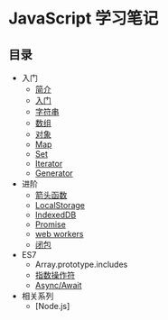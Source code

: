 # JavaScript 学习笔记

## 目录

* 入门
    * [简介](introduction.md)
    * [入门](get-started.md)
    * [字符串](string.md)
    * [数组](array.md)
    * [对象](object.md)
    * [Map](map.md)
    * [Set](set.md)
    * [Iterator](iterator.md)
    * [Generator](generator.md)
* 进阶
    * [箭头函数](arrow-functions.md)
    * [LocalStorage](localstorage.md)
    * [IndexedDB](indexeddb.md)
    * [Promise](promise.md)
    * [web workers](web-workers.md)
    * [闭包](closure.md)
* ES7
    * Array.prototype.includes
    * [指数操作符](exponentiation-operator.md)
    * [Async/Await](async.md)
* 相关系列
    * [Node.js]